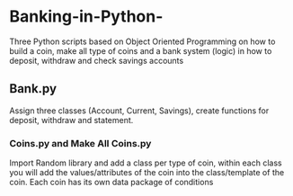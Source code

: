 # Banking-in-Python-
Three Python scripts based on Object Oriented Programming on how to build a coin, make all type of coins and a bank system (logic) in how to deposit, withdraw and check savings accounts

## Bank.py 
Assign three classes (Account, Current, Savings), create functions for deposit, withdraw and statement. 

### Coins.py and Make All Coins.py 
Import Random library and add a class per type of coin, within each class you will add the values/attributes of the coin into the class/template of the coin.
Each coin has its own data package of conditions 
